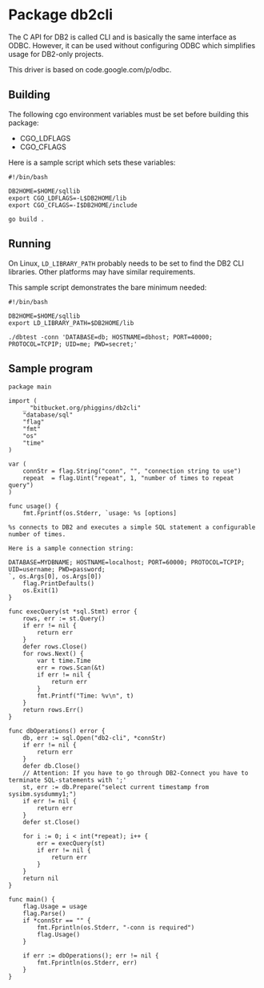 Package db2cli
==============

The C API for DB2 is called CLI and is basically the same interface as
ODBC. However, it can be used without configuring ODBC which
simplifies usage for DB2-only projects.

This driver is based on code.google.com/p/odbc.

Building
--------

The following cgo environment variables must be set before building this
package:

* CGO_LDFLAGS
* CGO_CFLAGS

Here is a sample script which sets these variables:

    #!/bin/bash

    DB2HOME=$HOME/sqllib
    export CGO_LDFLAGS=-L$DB2HOME/lib
    export CGO_CFLAGS=-I$DB2HOME/include

    go build .

Running
-------

On Linux, `LD_LIBRARY_PATH` probably needs to be set to find the DB2
CLI libraries. Other platforms may have similar requirements.

This sample script demonstrates the bare minimum needed:

    #!/bin/bash

    DB2HOME=$HOME/sqllib
    export LD_LIBRARY_PATH=$DB2HOME/lib

    ./dbtest -conn 'DATABASE=db; HOSTNAME=dbhost; PORT=40000; PROTOCOL=TCPIP; UID=me; PWD=secret;'

Sample program
--------------

    package main

    import (
        _ "bitbucket.org/phiggins/db2cli"
        "database/sql"
        "flag"
        "fmt"
        "os"
        "time"
    )

    var (
        connStr = flag.String("conn", "", "connection string to use")
        repeat  = flag.Uint("repeat", 1, "number of times to repeat query")
    )

    func usage() {
        fmt.Fprintf(os.Stderr, `usage: %s [options]

    %s connects to DB2 and executes a simple SQL statement a configurable
    number of times.

    Here is a sample connection string:

    DATABASE=MYDBNAME; HOSTNAME=localhost; PORT=60000; PROTOCOL=TCPIP; UID=username; PWD=password;
    `, os.Args[0], os.Args[0])
        flag.PrintDefaults()
        os.Exit(1)
    }

    func execQuery(st *sql.Stmt) error {
        rows, err := st.Query()
        if err != nil {
            return err
        }
        defer rows.Close()
        for rows.Next() {
            var t time.Time
            err = rows.Scan(&t)
            if err != nil {
                return err
            }
            fmt.Printf("Time: %v\n", t)
        }
        return rows.Err()
    }

    func dbOperations() error {
        db, err := sql.Open("db2-cli", *connStr)
        if err != nil {
            return err
        }
        defer db.Close()
        // Attention: If you have to go through DB2-Connect you have to terminate SQL-statements with ';'
        st, err := db.Prepare("select current timestamp from sysibm.sysdummy1;")
        if err != nil {
            return err
        }
        defer st.Close()

        for i := 0; i < int(*repeat); i++ {
            err = execQuery(st)
            if err != nil {
                return err
            }
        }
        return nil
    }

    func main() {
        flag.Usage = usage
        flag.Parse()
        if *connStr == "" {
            fmt.Fprintln(os.Stderr, "-conn is required")
            flag.Usage()
        }

        if err := dbOperations(); err != nil {
            fmt.Fprintln(os.Stderr, err)
        }
    }
